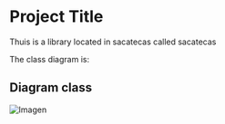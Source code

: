 # Project Title

Thuis is a library located in sacatecas called sacatecas

The class diagram is: 


## Diagram class


![Imagen](https://github.com/ChisCurubo/ParcialAnalisis/assets/128336431/d3174cf8-a972-4a41-ad99-732c4aa6f85f)
